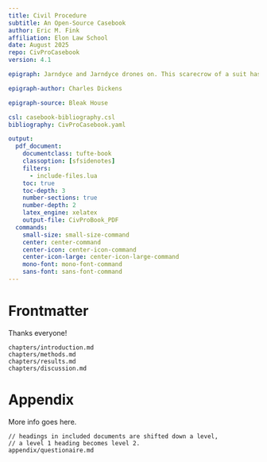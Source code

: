 ```yaml
---
title: Civil Procedure
subtitle: An Open-Source Casebook
author: Eric M. Fink
affiliation: Elon Law School
date: August 2025
repo: CivProCasebook
version: 4.1

epigraph: Jarndyce and Jarndyce drones on. This scarecrow of a suit has, in course of time, become so complicated that no man alive knows what it means. The parties to it understand it least, but it has been observed that no two Chancery lawyers can talk about it for five minutes without coming to a total disagreement as to all the premises. Innumerable children have been born into the cause; innumerable young people have married into it; innumerable old people have died out of it. Scores of persons have deliriously found themselves made parties in Jarndyce and Jarndyce without knowing how or why; whole families have inherited legendary hatreds with the suit. The little plaintiff or defendant who was promised a new rocking-horse when Jarndyce and Jarndyce should be settled has grown up, possessed himself of a real horse, and trotted away into the other world. Fair wards of court have faded into mothers and grandmothers; a long procession of Chancellors has come in and gone out; the legion of bills in the suit have been transformed into mere bills of mortality; there are not three Jarndyces left upon the earth perhaps since old Tom Jarndyce in despair blew his brains out at a coffee-house in Chancery Lane; but Jarndyce and Jarndyce still drags its dreary length before the court, perennially hopeless.

epigraph-author: Charles Dickens

epigraph-source: Bleak House 

csl: casebook-bibliography.csl
bibliography: CivProCasebook.yaml

output:
  pdf_document:
    documentclass: tufte-book
    classoption: [sfsidenotes]
    filters:
      - include-files.lua
    toc: true
    toc-depth: 3
	number-sections: true
	number-depth: 2
    latex_engine: xelatex
    output-file: CivProBook_PDF
  commands: 
	small-size: small-size-command 
	center: center-command 
	center-icon: center-icon-command 
	center-icon-large: center-icon-large-command 
	mono-font: mono-font-command 
	sans-font: sans-font-command
---
```


# Frontmatter

Thanks everyone!

<!-- actual chapters start here -->

``` {.include}
chapters/introduction.md
chapters/methods.md
chapters/results.md
chapters/discussion.md
```

# Appendix

More info goes here.

``` {.include shift-heading-level-by=1}
// headings in included documents are shifted down a level,
// a level 1 heading becomes level 2.
appendix/questionaire.md
```